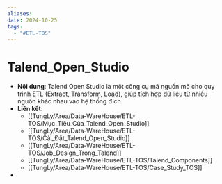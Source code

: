 ```yaml
---
aliases: 
date: 2024-10-25
tags:
  - "#ETL-TOS"
---
```

# Talend_Open_Studio
   - **Nội dung**: Talend Open Studio là một công cụ mã nguồn mở cho quy trình ETL (Extract, Transform, Load), giúp tích hợp dữ liệu từ nhiều nguồn khác nhau vào hệ thống đích.
   - **Liên kết**:
      - [[TungLy/Area/Data-WareHouse/ETL-TOS/Mục_Tiêu_Của_Talend_Open_Studio]]
      - [[TungLy/Area/Data-WareHouse/ETL-TOS/Cài_Đặt_Talend_Open_Studio]]
      - [[TungLy/Area/Data-WareHouse/ETL-TOS/Job_Design_Trong_Talend]]
      - [[TungLy/Area/Data-WareHouse/ETL-TOS/Talend_Components]]
      - [[TungLy/Area/Data-WareHouse/ETL-TOS/Case_Study_TOS]]
  - 